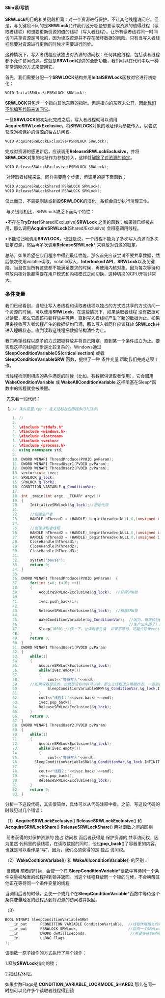 #### Slim读/写锁

​		**SRWLock**的目的和关键段相同：对一个资源进行保护，不让其他线程访问它。但是，与关键段不同的是**SRWLock**允许我们区分哪些想要读取资源的值得线程（读取者线程）和想要更新资源的值的线程（写入者线程）。让所有读者线程同一时间访问共享资源是可能的，因为读取资源并不存在破坏数据的风险。只有当写入者线程想要对资源进行更新的时候才需要进行同步。

​		这种情况下，写入者线程应该独占对资源的访问权：任何其他线程，包括读者线程都不允许访问资源。这就是**SRWLock**提供的全部功能，我们可以在代码中以一种非常清晰的方式来使用它。

​		首先，我们需要分配一个**SRWLOCK**结构并用**InitalSRWLock**函数对它进行初始化：

```c++
VOID InitalSRWLock(PSRWLOCK SRWLock);
```

​		**SRWLOCK**只包含一个指向其他东西的指针。但是指向的东西未公开，<u>因此我们不能编写代码来访问它</u>。	

​		一旦**SRWLOCK**的初始化完成之后，写入者线程就可以调用**AcquireSRWLockExclusive**，将**SRWLOCK**对象的地址作为参数传入，以尝试获取对被保护的资源的独占访问权。

```c++
VOID AcquireSRWLockExclusive(PSRWLOCK SRWLock);
```

​		完成对资源的感更新后，应该调用**ReleaseSRWLockExclusive**，并将**SRWLOCK**对象的地址作为参数传入，这样就<u>解除了对资源的锁定</u>。

```c++
VOID ReleaseSRWLockExclusive(PSRWLOCK SRWLock);
```

​		对读取者线程来说，同样需要两个步骤，但调用的是下面函数：

```c++
VOID AcquireSRWLockShared(PSRWLOCK SRWLock);
VOID ReleaseSRWLockShared(PSRWLOCK SRWLock);
```

​		仅此而已，不需要删除或销毁**SRWLOCK**的汉化，系统会自动执行清理工作。

​		与关键段相比，SRWLock缺乏下面两个特性：


•不存在**TryEnter**(Shared/Exclusive)**SRWLock** 之类的函数：如果锁已经被占用，那么调用**AcquireSRWLock**(Shared/Exclusive) 会阻塞调用线程。

•不能递归地调用**SRWLOCK**。也就是说，一个线程不能为了多次写入资源而多次锁定资源，然后再多次调用**ReleaseSRWLock*** 来释放对资源的锁定。

​    总结，如果希望在应用程序中得到最佳性能，那么首先应该尝试不要共享数据，然后依次使用volatile读取，volatile写入，**Interlocked API**，**SRWLock**以及关键段。当且仅当所有这些都不能满足要求的时候，再使用内核对象。因为每次等待和释放内核对象都需要在用户模式和内核模式之间切换，这种切换的CPU开销非常大。

### 条件变量

​		我们已经看到，当想让写入者线程和读取者线程以独占的方式或共享的方式访问一个资源的时候，可以使用**SRWLock**。在这些情况下，如果读取者线程 没有数据可以读取，那么它应该将锁释放并等待，直到写入者线程产生了新的数据为止。如果用来接收写入者线程产生的数据结构已满，那么写入者同样应该释放 **SRWLock**并进入睡眠状态，直到读取这线程把数据结构清空为止。

​       我们希望线程以原子的方式把锁释放并将自己阻塞，直到某一个条件成立为止。要实现这样的线程同步是比较复杂的。Windows通过 **SleepConditionVariableCS(critical section)** 或者**SleepConditionVariableSRW** 函数，提供了一种 条件变量 帮助我们完成这项工作。

​       当线程检测到相应的条件满足的时候（比如，有数据供读取者使用），它会调用 **WakeConditionVariable** 或  **WakeAllConditionVariable**,这样阻塞在Sleep*函数中的线程就会被唤醒。

​      先来看一段代码：

1. ```c++
   // 条件变量.cpp : 定义控制台应用程序的入口点。  
   
   1. //  
   2.   
   3. \#include "stdafx.h"  
   4. \#include <windows.h>  
   5. \#include <iostream>  
   6. \#include <vector>  
   7. \#include <process.h>  
   8. using namespace std;  
   9.   
   10. DWORD WINAPI ThreadProduce(PVOID pvParam);  
   11. DWORD WINAPI ThreadUser1(PVOID pvParam);  
   12. DWORD WINAPI ThreadUser2(PVOID pvParam);  
   13. vector<int> ivec;  
   14. SRWLOCK g_lock;  
   15. SRWLOCK g_lock2;  
   16. CONDITION_VARIABLE g_ConditionVar;  
   17.   
   18. int _tmain(int argc, _TCHAR* argv[])  
   19. {  
   20. ​    InitializeSRWLock(&g_lock);//初始化锁  
   21.   
   22. ​    //创建生产者  
   23. ​    HANDLE hThread1 = (HANDLE)_beginthreadex(NULL,0,(unsigned int(_stdcall *)(void*))ThreadProduce,NULL,0,0);  
   24.   
   25. ​    //创建读取者线程  
   26. ​    HANDLE hThread2 = (HANDLE)_beginthreadex(NULL,0,(unsigned int(_stdcall *)(void*))ThreadUser1,NULL,0,0);  
   27. ​    HANDLE hThread3 = (HANDLE)_beginthreadex(NULL,0,(unsigned int(_stdcall *)(void*))ThreadUser2,NULL,0,0);  
   28. ​    CloseHandle(hThread1);  
   29. ​    CloseHandle(hThread2);  
   30. ​    CloseHandle(hThread3);  
   31.   
   32. ​    system("pause");  
   33. ​    return 0;  
   34. }  
   35.   
   36. DWORD WINAPI ThreadProduce(PVOID pvParam)  {  
   37. ​    for(int i=0; i<10; ++i)  
   38. ​    {  
   39. ​        AcquireSRWLockExclusive(&g_lock);  //获得SRW锁  
   40.   
   41. ​        ivec.push_back(i);  
   42.   
   43. ​        ReleaseSRWLockExclusive(&g_lock);  //释放SRW锁  
   44.   
   45. ​        WakeConditionVariable(&g_ConditionVar);  //因为，每次执行push_back 后，容器里就会必定至少有一个元素（生产者  
   46. ​                                                 //生产出东西了）这时候阻塞在Sleep*里的线程被唤醒 （读取者sleep的线程）。  
   47. ​        Sleep(1000);//停一下，让读取者先读  如果不等待，可能会导致vector empty before pop错误
   48. ​    }  
   49. ​    return 0;  
   50. }  
   51. DWORD WINAPI ThreadUser1(PVOID pvParam)  
   52. {  
   53. ​    while(1)  
   54. ​    {  
   55. ​        AcquireSRWLockExclusive(&g_lock);  
   56. ​        while(ivec.empty())  
   57. ​        { 
   58. ​            cout<<"等待写入"<<endl;  
   59. ​    //如果容器是空的，也就是没有内容可以读，那么让线程进入睡眠状态，一直到调用WakeConditionAllVariable(&g_ConditionVar);  
   60. ​            SleepConditionVariableSRW(&g_ConditionVar,&g_lock,INFINITE,CONDITION_VARIABLE_LOCKMODE_SHARED);  
   61. ​        }  
   62. ​        cout<<"线程1："<<ivec.back()<<endl;  
   63. ​        ivec.pop_back();  
   64. ​        ReleaseSRWLockExclusive(&g_lock);  
   65. ​    }  
   66. ​    return 0;  
   67. }  
   68. DWORD WINAPI ThreadUser2(PVOID pvParam)  
   69. {  
   70. ​    while(1)  
   71. ​    {  
   72. ​        AcquireSRWLockExclusive(&g_lock);  
   73. ​        while(ivec.empty())  
   74. ​        {  
   75. ​            cout<<"等待写入"<<endl;  
   76. ​      SleepConditionVariableSRW(&g_ConditionVar,&g_lock,INFINITE,CONDITION_VARIABLE_LOCKMODE_SHARED);  
   77. ​        }  
   78. ​        cout<<"线程2："<<ivec.back()<<endl;  
   79. ​        ivec.pop_back();  
   80. ​        ReleaseSRWLockExclusive(&g_lock);  
   81. ​    }  
   82. ​    return 0;  
   83. }  
   ```

   


分析一下这段代码，其实很简单，具体可以从代码注释中看。之前，写这段代码的时候犯过几个错误：

（1）**AcquireSRWLockExclusive**()  **ReleaseSRWLockExclusive**()   和 **AccquireSRWLockShare**() **ReleaseSRWLockShare**() 两对函数之间的区别

​         前者获得的对保护资源的 独占 访问权 而后者获得是 保护资源的 共享访问权，因为虽然 代码里的读线程，在读取数据的同时，他也**pop_back**()了容器里的内容，也就是可以看作是“写”，因为，我们必须获得的是 独占 访问权。

（2）**WakeCoditionVariabel**() 和 **WakeAllconditionVariable**() 的区别：

​         当调用 前者的时候，会使一个在 **SleepConditionVariable***函数中等待同一个条件变量被触发的线程得到锁并返回。当这个线程释放同一个锁的时候，不会唤醒其他正在等待同一个条件变量的线程

​        当调用后者的时候，会使一个或几个在**SleepConditionVariable***函数中等待这个条件变量触发的线程达到对资源的访问权并返回。

（3）

```c++
BOOL WINAPI SleepConditionVariableSRW(
  __in_out      PCONDITION_VARIABLE ConditionVariable,  //线程休眠相关的条件变量
  __in_out      PSRWLOCK SRWLock,                       //指向一个SRWLock的指针
  __in          DWORD dwMilliseconds,　　　　　　　　　　　　//希望等待的时间，可以为INFINITE
  __in          ULONG Flags
);
```

 该函数一原子操作的方式执行了两个操作：

1.释放**SRWLock**指向的锁；

2.把线程休眠。

 如果参数Flags是 **CONDITION_VARIABLE_LOCKMODE_SHARED**,那么在同一时刻可以允许多个读取者线程得到锁